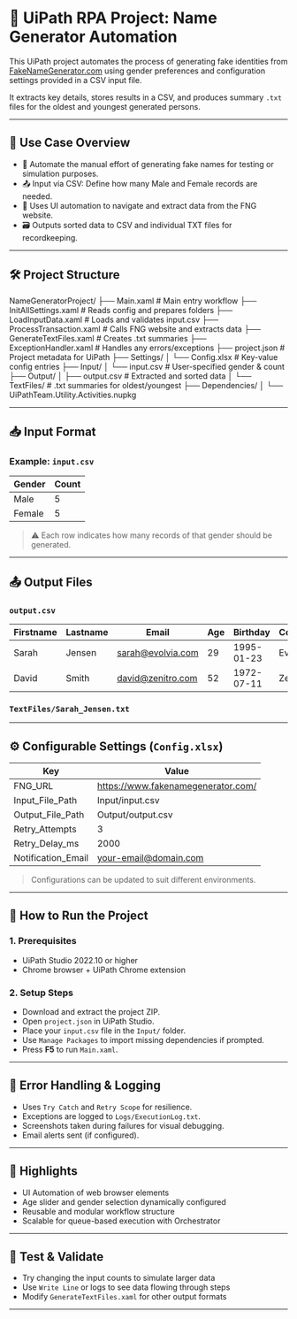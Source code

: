 # 💼 UiPath RPA Project: Name Generator Automation

This UiPath project automates the process of generating fake identities from [FakeNameGenerator.com](https://www.fakenamegenerator.com/) using gender preferences and configuration settings provided in a CSV input file.

It extracts key details, stores results in a CSV, and produces summary `.txt` files for the oldest and youngest generated persons.

---

## 📌 Use Case Overview

- 🤖 Automate the manual effort of generating fake names for testing or simulation purposes.
- 📤 Input via CSV: Define how many Male and Female records are needed.
- 🧠 Uses UI automation to navigate and extract data from the FNG website.
- 🗃️ Outputs sorted data to CSV and individual TXT files for recordkeeping.

---

## 🛠 Project Structure


NameGeneratorProject/ ├── Main.xaml # Main entry workflow ├── InitAllSettings.xaml # Reads config and prepares folders ├── LoadInputData.xaml # Loads and validates input.csv ├── ProcessTransaction.xaml # Calls FNG website and extracts data ├── GenerateTextFiles.xaml # Creates .txt summaries ├── ExceptionHandler.xaml # Handles any errors/exceptions ├── project.json # Project metadata for UiPath ├── Settings/ │ └── Config.xlsx # Key-value config entries ├── Input/ │ └── input.csv # User-specified gender & count ├── Output/ │ ├── output.csv # Extracted and sorted data │ └── TextFiles/ # .txt summaries for oldest/youngest ├── Dependencies/ │ └── UiPathTeam.Utility.Activities.nupkg


---

## 📥 Input Format

### Example: `input.csv`

| Gender | Count |
|--------|-------|
| Male   | 5     |
| Female | 5     |

> ⚠ Each row indicates how many records of that gender should be generated.

---

## 📤 Output Files

### `output.csv`

| Firstname | Lastname | Email               | Age | Birthday   | Company |
|-----------|----------|---------------------|-----|------------|---------|
| Sarah     | Jensen   | sarah@evolvia.com   | 29  | 1995-01-23 | Evolvia |
| David     | Smith    | david@zenitro.com   | 52  | 1972-07-11 | Zenitro |

### `TextFiles/Sarah_Jensen.txt`


---

## ⚙️ Configurable Settings (`Config.xlsx`)

| Key                | Value                                 |
|--------------------|---------------------------------------|
| FNG_URL            | https://www.fakenamegenerator.com/    |
| Input_File_Path    | Input/input.csv                       |
| Output_File_Path   | Output/output.csv                     |
| Retry_Attempts     | 3                                     |
| Retry_Delay_ms     | 2000                                  |
| Notification_Email | your-email@domain.com                 |

> Configurations can be updated to suit different environments.

---

## 🚀 How to Run the Project

### 1. Prerequisites
- UiPath Studio 2022.10 or higher
- Chrome browser + UiPath Chrome extension

### 2. Setup Steps
- Download and extract the project ZIP.
- Open `project.json` in UiPath Studio.
- Place your `input.csv` file in the `Input/` folder.
- Use `Manage Packages` to import missing dependencies if prompted.
- Press **F5** to run `Main.xaml`.

---

## 🔄 Error Handling & Logging

- Uses `Try Catch` and `Retry Scope` for resilience.
- Exceptions are logged to `Logs/ExecutionLog.txt`.
- Screenshots taken during failures for visual debugging.
- Email alerts sent (if configured).

---

## 🧠 Highlights

- UI Automation of web browser elements
- Age slider and gender selection dynamically configured
- Reusable and modular workflow structure
- Scalable for queue-based execution with Orchestrator

---

## 🧪 Test & Validate

- Try changing the input counts to simulate larger data
- Use `Write Line` or logs to see data flowing through steps
- Modify `GenerateTextFiles.xaml` for other output formats

---
